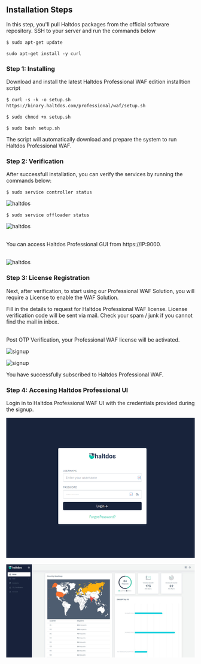 ## Installation Steps

In this step, you'll pull Haltdos packages from the official software repository. SSH to your server and run the commands below


```
$ sudo apt-get update
```

```
sudo apt-get install -y curl
```

### Step 1: Installing 

Download and install the latest Haltdos Professional WAF edition installtion script

```
$ curl -s -k -o setup.sh https://binary.haltdos.com/professional/waf/setup.sh
```

```
$ sudo chmod +x setup.sh
```

```
$ sudo bash setup.sh
```

The script will automatically download and prepare the system to run Haltdos Professional WAF.

### Step 2: Verification

After successfull installation, you can verify the services by running the commands below:

```
$ sudo service controller status
```

![haltdos](/img/pro-waf/docs/v7/controllerstatus.png)


```
$ sudo service offloader status
```

![haltdos](/img/pro-waf/docs/v7/offloaderprof.png)

<br />
You can access Haltdos Professional GUI from https://IP:9000. 
<br /><br />

![haltdos](/img/pro-waf/docs/v7/prof1.png)  


### Step 3: License Registration

Next, after verification, to start using our Professional WAF Solution, you will require a License to enable the WAF Solution.

Fill in the details to request for Haltdos Professional WAF license. License verification code will be sent via mail. Check your spam / junk if you cannot find the mail in inbox.

<br />
Post OTP Verification, your Professional WAF license will be activated.


![signup](/img/pro-waf/docs/v7/prof2.png)

![signup](/img/pro-waf/docs/v7/prof3.png)

You have successfully subscribed to Haltdos Professional WAF.

### Step 4: Accesing Haltdos Professional UI

Login in to Haltdos Professional WAF UI with the credentials provided during the signup.

![login](/img/ce-waf/docs/setup/login.png)

![overview](/img/ce-waf/docs/setup/overview.jpeg)